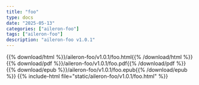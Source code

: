 ```yaml
---
title: "foo"
type: docs
date: "2025-05-13"
categories: ["aileron-foo"]
tags: ["aileron-foo"]
description: "aileron-foo v1.0.1"
---
```


{{% download/html %}}/aileron-foo/v1.0.1/foo.html{{% /download/html %}}
{{% download/pdf %}}/aileron-foo/v1.0.1/foo.pdf{{% /download/pdf %}}
{{% download/epub %}}/aileron-foo/v1.0.1/foo.epub{{% /download/epub %}}
{{% include-html file="static/aileron-foo/v1.0.1/foo.html" %}}

